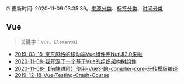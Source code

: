 :alarm_clock: 更新时间: 2020-11-09 03:35:39。[来源分类](../README.md)、[标签分类](../TAGS.md)、[时间分类](../TIMELINE.md)

## Vue


> 关键字：`Vue`、`ElementUI`



- [2019-03-15-京东风格的移动端Vue组件库NutUI2.0来啦](https://jdc.jd.com/archives/212979) 
- [2020-11-08-我开源了一个基于Vue的组织架构树组件](https://juejin.im/post/6892921669149523975) 
- [2020-11-08-【前端进阶】使用-Vue3-的-complier-core-玩转模版编译](https://juejin.im/post/6892897647544238094) 
- [2019-12-18-Vue-Testing-Crash-Course](https://dev.to/blacksonic/vue-testing-crash-course-59kl) 